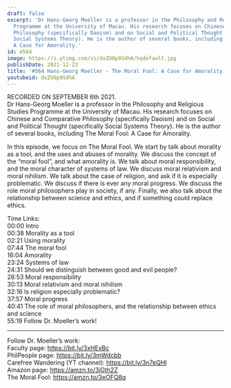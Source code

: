 ```yaml
---
draft: false
excerpt: 'Dr Hans-Georg Moeller is a professor in the Philosophy and Religious Studies
  Programme at the University of Macau. His research focuses on Chinese and Comparative
  Philosophy (specifically Daoism) and on Social and Political Thought (specifically
  Social Systems Theory). He is the author of several books, including The Moral Fool:
  A Case for Amorality.'
id: e564
image: https://i.ytimg.com/vi/dxZU0p9SdhA/hqdefault.jpg
publishDate: 2021-12-23
title: '#564 Hans-Georg Moeller - The Moral Fool: A Case for Amorality'
youtubeid: dxZU0p9SdhA
---
```

RECORDED ON SEPTEMBER 6th 2021.  
Dr Hans-Georg Moeller is a professor in the Philosophy and Religious Studies Programme at the University of Macau. His research focuses on Chinese and Comparative Philosophy (specifically Daoism) and on Social and Political Thought (specifically Social Systems Theory). He is the author of several books, including The Moral Fool: A Case for Amorality.

In this episode, we focus on The Moral Fool. We start by talk about morality as a tool, and the uses and abuses of morality. We discuss the concept of the “moral fool”, and what amorality is. We talk about moral responsibility, and the moral character of systems of law. We discuss moral relativism and moral nihilism. We talk about the case of religion, and ask if it is especially problematic. We discuss if there is ever any moral progress. We discuss the role moral philosophers play in society, if any. Finally, we also talk about the relationship between science and ethics, and if something could replace ethics.

Time Links:  
00:00  Intro  
00:38  Morality as a tool  
02:21  Using morality  
07:44  The moral fool  
16:04  Amorality  
23:24  Systems of law  
24:31  Should we distinguish between good and evil people?  
28:53  Moral responsibility  
30:13  Moral relativism and moral nihilism  
32:16  Is religion especially problematic?  
37:57  Moral progress  
40:41  The role of moral philosophers, and the relationship between ethics and science  
55:19  Follow Dr. Moeller’s work!

---

Follow Dr. Moeller’s work:  
Faculty page: https://bit.ly/3xHExBc  
PhilPeople page: https://bit.ly/3mWdcbb  
Carefree Wandering (YT channel): https://bit.ly/3n7eQHl  
Amazon page: https://amzn.to/3jGth2Z  
The Moral Fool: https://amzn.to/3eOFQ8q
